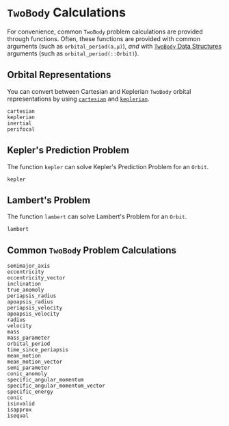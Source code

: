 # `TwoBody` Calculations

For convenience, common `TwoBody` problem calculations are provided through functions. 
Often, these functions are provided with common arguments (such as `orbital_period(a,μ)`), _and_ with [`TwoBody` Data Structures](@ref) arguments (such as `orbital_period(::Orbit)`).

## Orbital Representations

You can convert between Cartesian and Keplerian `TwoBody` orbital representations by using [`cartesian`](@ref) and [`keplerian`](@ref).

```@docs
cartesian
keplerian
inertial
perifocal
```

## Kepler's Prediction Problem

The function `kepler` can solve Kepler's Prediction Problem for an `Orbit`.

```@docs
kepler
```

## Lambert's Problem

The function `lambert` can solve Lambert's Problem for an `Orbit`.

```@docs
lambert
```

## Common `TwoBody` Problem Calculations

```@docs
semimajor_axis
eccentricity
eccentricity_vector
inclination
true_anomoly
periapsis_radius
apoapsis_radius
periapsis_velocity
apoapsis_velocity
radius
velocity
mass
mass_parameter
orbital_period
time_since_periapsis
mean_motion
mean_motion_vector
semi_parameter
conic_anomoly
specific_angular_momentum
specific_angular_momentum_vector
specific_energy
conic
isinvalid
isapprox
isequal
```
